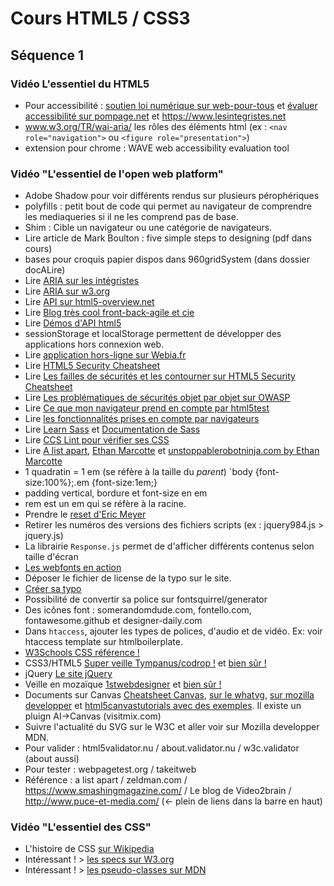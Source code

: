 # Cours HTML5 / CSS3
## Séquence 1
### Vidéo L'essentiel du HTML5
- Pour accessibilité : [soutien loi numérique sur web-pour-tous](https://www.web-pour-tous.org/soutien_loi_numerique/ "je consulte") et [évaluer accessibilité sur pompage.net](https://www.pompage.net/traduction/evaluer-accessibilite/ "je consulte") et https://www.lesintegristes.net
- www.w3.org/TR/wai-aria/ les rôles des éléments html (ex : `<nav role="navigation">` ou `<figure role="presentation">`)
- extension pour chrome : WAVE web accessibility evaluation tool
### Vidéo "L'essentiel de l'open web platform"
- Adobe Shadow pour voir différents rendus sur plusieurs pérophériques
- polyfills : petit bout de code qui permet au navigateur de comprendre les mediaqueries si il ne les comprend pas de base.
- Shim : Cible un navigateur ou une catégorie de navigateurs.
- Lire article de Mark Boulton : five simple steps to designing (pdf dans cours)
- bases pour croquis papier dispos dans 960gridSystem (dans dossier docALire)
- Lire [ARIA sur les intégristes](https://www.lesintegristes.net/2008/12/09/introduction-a-wai-aria-traduction/ "je consulte")
- Lire [ARIA sur w3.org](https://dev.w3.org/html5/spec/single-page.html#table-aria-weak "je consulte")
- Lire [API sur html5-overview.net](http://html5-overview.net/current "je consulte")
- Lire [Blog très cool front-back-agile et cie](https://blog.xebia.fr/ "je consulte")
- Lire [Démos d'API html5](https://bestvpn.org/html5demos/ "je consulte")
- sessionStorage et localStorage permettent de développer des applications hors connexion web.
- Lire [application hors-ligne sur Webia.fr](https://blog.xebia.fr/2010/12/17/application-hors-ligne-html5-le-javascript/ "je consulte")
- Lire [HTML5 Security Cheatsheet](http://html5sec.org/ "je consulte")
- Lire [Les failles de sécurités et les contourner sur HTML5 Security Cheatsheet](http://html5sec.org/ "je consulte")
- Lire [Les problématiques de sécurités objet par objet sur OWASP](https://cheatsheetseries.owasp.org/cheatsheets/HTML5_Security_Cheat_Sheet.html "je consulte")
- Lire [Ce que mon navigateur prend en compte par html5test](https://html5test.com/ "je consulte")
- Lire [les fonctionnalités prises en compte par navigateurs](https://caniuse.com/ "je consulte")
- Lire [Learn Sass](https://sass-lang.com/guide "je consulte") et [Documentation de Sass](https://sass-lang.com/documentation "je consulte")
- Lire [CCS Lint pour vérifier ses CSS](http://csslint.net/ "je consulte")
- Lire [A list apart](https://alistapart.com/ "je consulte"), [Ethan Marcotte](https://ethanmarcotte.com/ "je consulte") et [unstoppablerobotninja.com by Ethan Marcotte](http://unstoppablerobotninja.com "je consulte")
- 1 quadratin = 1 em (se réfère à la taille du *parent*) `body {font-size:100%};.em {font-size:1em;}
- padding vertical, bordure et font-size en em
- rem est un em qui se réfère à la racine.
- Prendre le [reset d'Eric Meyer](https://meyerweb.com/eric/tools/css/reset/ "je consulte")
- Retirer les numéros des versions des fichiers scripts (ex : jquery984.js > jquery.js)
- La librairie `Response.js` permet de d'afficher différents contenus selon taille d'écran
- [Les webfonts en action](http://webfonts.info "je consulte")
- Déposer le fichier de license de la typo sur le site.
- [Créer sa typo](https://fontstruct.com/ "je consulte")
- Possibilité de convertir sa police sur fontsquirrel/generator
- Des icônes font : somerandomdude.com, fontello.com, fontawesome.github et designer-daily.com
- Dans `htaccess`, ajouter les types de polices, d'audio et de vidéo. Ex: voir htaccess template sur htmlboilerplate.
- [W3Schools CSS référence !](https://www.w3schools.com/cssref// "je consulte")
- CSS3/HTML5 [Super veille Tympanus/codrop !](https://tympanus.net "je consulte") et [bien sûr !](https://codepen.io "je consulte")
- jQuery [Le site jQuery](https://jquery.com "je consulte")
- Veille en mozaïque [1stwebdesigner](https://1stwebdesigner.com/ "je consulte") et [bien sûr !](https://codepen.io "je consulte")
- Documents sur Canvas [Cheatsheet Canvas](https://simon.html5.org/dump/html5-canvas-cheat-sheet.html "je consulte"), [sur le whatvg](https://html.spec.whatwg.org/multipage/canvas.html "je consulte"), [sur mozilla developper](https://developer.mozilla.org/fr/docs/Tutoriel_canvas "je consulte") et [html5canvastutorials avec des exemples](https://www.html5canvastutorials.com "je consulte"). Il existe un pluign AI->Canvas (visitmix.com)
- Suivre l'actualité du SVG sur le W3C et aller voir sur Mozilla developper MDN.
- Pour valider : html5validator.nu / about.validator.nu / w3c.validator  (about aussi)
- Pour tester : webpagetest.org / takeitweb
- Référence : a list apart / zeldman.com / https://www.smashingmagazine.com/ / Le blog de Video2brain / http://www.puce-et-media.com/ (<- plein de liens dans la barre en haut)
### Vidéo "L'essentiel des CSS"
- L'histoire de CSS [sur Wikipedia](https://fr.wikipedia.org/wiki/Feuilles_de_style_en_cascade "je consulte")
- Intéressant ! > [les specs sur W3.org](https://www.w3.org/Style/CSS/specs.fr.html "je consulte")
- Intéressant ! > [les pseudo-classes sur MDN](https://developer.mozilla.org/fr/docs/Web/CSS/Pseudo-classes "je consulte")
